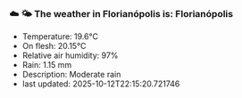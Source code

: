 ### ☁️ 🌤️  The weather in Florianópolis is: Florianópolis

- Temperature: 19.6°C
- On flesh: 20.15°C
- Relative air humidity: 97%
- Rain: 1.15 mm
- Description: Moderate rain
- last updated: 2025-10-12T22:15:20.721746
